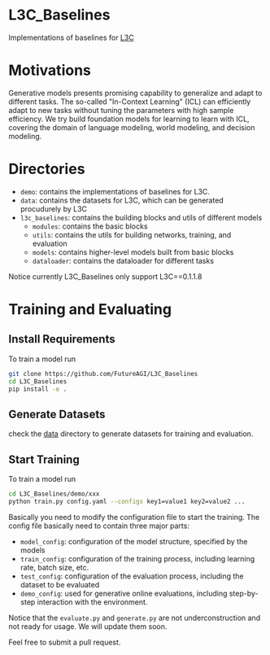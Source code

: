 # L3C_Baselines
Implementations of baselines for [L3C](https://github.com/FutureAGI/L3C)

# Motivations
Generative models presents promising capability to generalize and adapt to different tasks. The so-called "In-Context Learning" (ICL) can efficiently adapt to new tasks without tuning the parameters with high sample efficiency. We try build foundation models for learning to learn with ICL, covering the domain of language modeling, world modeling, and decision modeling.

# Directories
- `demo`: contains the implementations of baselines for L3C.
- `data`: contains the datasets for L3C, which can be generated procudurely by L3C
- `l3c_baselines`: contains the building blocks and utils of different models
    - `modules`: contains the basic blocks
    - `utils`: contains the utils for building networks, training, and evaluation
    - `models`: contains higher-level models built from basic blocks
    - `dataloader`: contains the dataloader for different tasks


Notice currently L3C_Baselines only support L3C==0.1.1.8

# Training and Evaluating

## Install Requirements
To train a model run
```bash
git clone https://github.com/FutureAGI/L3C_Baselines
cd L3C_Baselines
pip install -e .
```

## Generate Datasets

check the [data](L3C_Baselines/data) directory to generate datasets for training and evaluation.

## Start Training

To train a model run
```bash
cd L3C_Baselines/demo/xxx
python train.py config.yaml --configs key1=value1 key2=value2 ...
```

Basically you need to modify the configuration file to start the training. The config file basically need to contain three major parts:
- `model_config`: configuration of the model structure, specified by the models
- `train_config`: configuration of the training process, including learning rate, batch size, etc.
- `test_config`: configuration of the evaluation process, including the dataset to be evaluated
- `demo_config`: used for generative online evaluations, including step-by-step interaction with the environment.

Notice that the `evaluate.py` and `generate.py` are not underconstruction and not ready for usage. We will update them soon.

Feel free to submit a pull request.